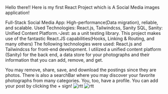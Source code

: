 Hello there!!
Here is my first React Project which is A Social Media images application!

Full-Stack Social Media App: High-performance(Data migration), reliable, and scalable.
Used Technologies: React.js, Tailwindcss, Sanity SQL, Sanity: Unified Content Platform.-Jest: as a unit testing library.
This project makes use of the fantastic React.JS capabilities(Hooks, Linking & Routing, and many others) The following technologies were used: React.js and Tailwindcss for front-end development. I utilized a unified content platform (Sanity) for the back end, a data store for your photographs and their information that you can add, remove, and get.

You may remove, share, save, and download the postings since they are photos. There is also a searchBar where you may discover your favorite photographs from many categories. You, too, have a profile. You can add your post by clicking the + sign!
![rtt](https://user-images.githubusercontent.com/95984769/211898081-c2481b77-6a5b-43ad-8635-7f2a1c5693f7.PNG)
![rtt](https://user-images.githubusercontent.com/95984769/211898089-998500ff-e0e0-422e-97f3-949c3820b287.PNG)
